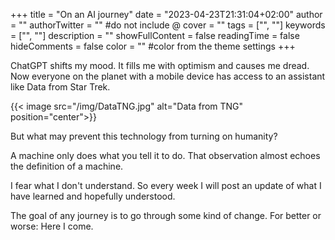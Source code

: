 +++
title = "On an AI journey"
date = "2023-04-23T21:31:04+02:00"
author = ""
authorTwitter = "" #do not include @
cover = ""
tags = ["", ""]
keywords = ["", ""]
description = ""
showFullContent = false
readingTime = false
hideComments = false
color = "" #color from the theme settings
+++

ChatGPT shifts my mood. It fills me with optimism and causes me dread. Now everyone on the planet with a mobile device has access to an assistant like  Data from Star Trek. 

{{< image src="/img/DataTNG.jpg" alt="Data from TNG" position="center">}}

But what may prevent this technology from turning on humanity? 

A machine only does what you tell it to do. That observation almost echoes the definition of a machine.

I fear what I don't understand. So every week I will post an update of what I have learned and hopefully understood. 

The goal of any journey is to go through some kind of change. For better or worse: Here I come.